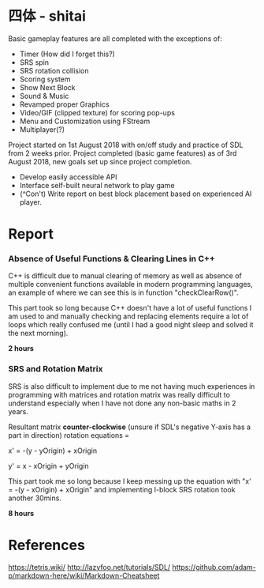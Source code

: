 # 四体 - shitai

Basic gameplay features are all completed with the exceptions of:
- Timer (How did I forget this?)
- SRS spin
- SRS rotation collision
- Scoring system
- Show Next Block
- Sound & Music
- Revamped proper Graphics
- Video/GIF (clipped texture) for scoring pop-ups
- Menu and Customization using FStream
- Multiplayer(?)

Project started on 1st August 2018 with on/off study and practice of SDL from 2 weeks prior.
Project completed (basic game features) as of 3rd August 2018, new goals set up since project completion.
- Develop easily accessible API
- Interface self-built neural network to play game
- (^Con't) Write report on best block placement based on experienced AI player.

# Report
### Absence of Useful Functions & Clearing Lines in C++
C++ is difficult due to manual clearing of memory as well as absence of multiple convenient functions available in modern programming languages, an example of where we can see this is in function "checkClearRow()".

This part took so long because C++ doesn't have a lot of useful functions I am used to and manually checking and replacing elements require a lot of loops which really confused me (until I had a good night sleep and solved it the next morning).

**2 hours**

### SRS and Rotation Matrix
SRS is also difficult to implement due to me not having much experiences in programming with matrices and rotation matrix was really difficult to understand especially when I have not done any non-basic maths in 2 years.

Resultant matrix __counter-clockwise__ (unsure if SDL's negative Y-axis has a part in direction) rotation equations = 

x' = -(y - yOrigin) + xOrigin

y' = x - xOrigin + yOrigin

This part took me so long because I keep messing up the equation with "x' = -(y - xOrigin) + xOrigin" and implementing I-block SRS rotation took another 30mins.

**8 hours**

# References
https://tetris.wiki/
http://lazyfoo.net/tutorials/SDL/
https://github.com/adam-p/markdown-here/wiki/Markdown-Cheatsheet
